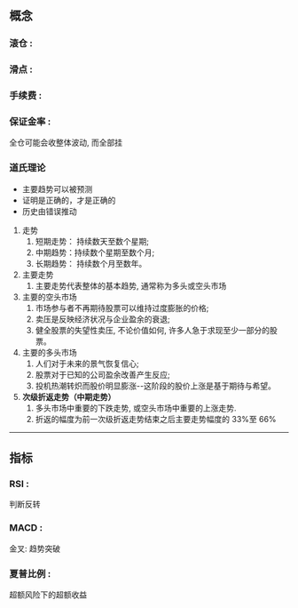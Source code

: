 

## 概念

### 滚仓 : 
### 滑点 : 
### 手续费 : 
### 保证金率 : 

全仓可能会收整体波动, 而全部挂


### 道氏理论


- 主要趋势可以被预测
- 证明是正确的，才是正确的
- 历史由错误推动

1. 走势
    1. 短期走势： 持续数天至数个星期;
    2. 中期趋势：持续数个星期至数个月;
    3. 长期趋势： 持续数个月至数年。
2. 主要走势
    1. 主要走势代表整体的基本趋势, 通常称为多头或空头市场
3. 主要的空头市场
    1. 市场参与者不再期待股票可以维持过度膨胀的价格;
    2. 卖压是反映经济状况与企业盈余的衰退;
    3. 健全股票的失望性卖压, 不论价值如何, 许多人急于求现至少一部分的股票。
4. 主要的多头市场
    1. 人们对于未来的景气恢复信心;
    2. 股票对于已知的公司盈余改善产生反应;
    3. 投机热潮转炽而股价明显膨涨--这阶段的股价上涨是基于期待与希望。
5. **次级折返走势（中期走势）**
    1. 多头市场中重要的下跌走势, 或空头市场中重要的上涨走势.
    2. 折返的幅度为前一次级折返走势结束之后主要走势幅度的 33%至 66%


---

## 指标
### RSI :  
判断反转

### MACD : 
金叉: 趋势突破

### 夏普比例 : 

超额风险下的超额收益

